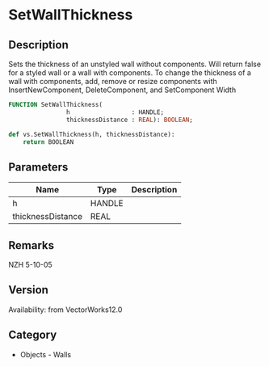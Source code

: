# SetWallThickness

## Description
Sets the thickness of an unstyled wall without components. Will return false for a styled wall or a wall with components. To change the thickness of a wall with components, add, remove or resize components with InsertNewComponent, DeleteComponent, and SetComponent Width

```pascal
FUNCTION SetWallThickness(
				h                 : HANDLE;
				thicknessDistance : REAL): BOOLEAN;
```

```python
def vs.SetWallThickness(h, thicknessDistance):
    return BOOLEAN
```

## Parameters
|Name|Type|Description|
|---|---|---|
|h|HANDLE|   |
|thicknessDistance|REAL|   |

## Remarks
NZH 5-10-05

## Version
Availability: from VectorWorks12.0

## Category
* Objects - Walls

